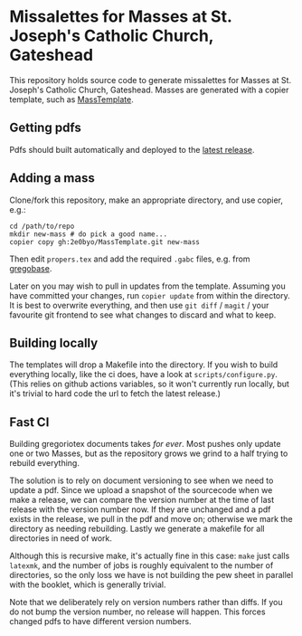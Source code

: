 # Missalettes for Masses at St. Joseph's Catholic Church, Gateshead

This repository holds source code to generate missalettes for Masses at
St. Joseph's Catholic Church, Gateshead.  Masses are generated with a copier
template, such as [MassTemplate](https://github.com/2e0byo/MassTemplate).

## Getting pdfs

Pdfs should built automatically and deployed to the
[latest release](https://github.com/St-Josephs-Gateshead/Masses/releases).

## Adding a mass

Clone/fork this repository, make an appropriate directory, and use copier, e.g.:

```shell
cd /path/to/repo
mkdir new-mass # do pick a good name...
copier copy gh:2e0byo/MassTemplate.git new-mass
```

Then edit `propers.tex` and add the required `.gabc` files, e.g. from
[gregobase](https://gregobase.selapa.net).

Later on you may wish to pull in updates from the template.  Assuming you have
committed your changes, run `copier update` from within the directory.  It is
best to overwrite everything, and then use `git diff` / `magit` / your favourite
git frontend to see what changes to discard and what to keep.

## Building locally

The templates will drop a Makefile into the directory.  If you wish to build
everything locally, like the ci does, have a look at `scripts/configure.py`.
(This relies on github actions variables, so it won't currently run locally, but
it's trivial to hard code the url to fetch the latest release.)

## Fast CI

Building gregoriotex documents takes *for ever*.  Most pushes only update one or
two Masses, but as the repository grows we grind to a half trying to rebuild
everything.

The solution is to rely on document versioning to see when we need to update a
pdf.  Since we upload a snapshot of the sourcecode when we make a release, we
can compare the version number at the time of last release with the version
number now.  If they are unchanged and a pdf exists in the release, we pull in
the pdf and move on; otherwise we mark the directory as needing rebuilding.
Lastly we generate a makefile for all directories in need of work.

Although this is recursive make, it's actually fine in this case: `make` just
calls `latexmk`, and the number of jobs is roughly equivalent to the number of
directories, so the only loss we have is not building the pew sheet in parallel
with the booklet, which is generally trivial.

Note that we deliberately rely on version numbers rather than diffs.  If you do
not bump the version number, no release will happen.  This forces changed pdfs
to have different version numbers.
